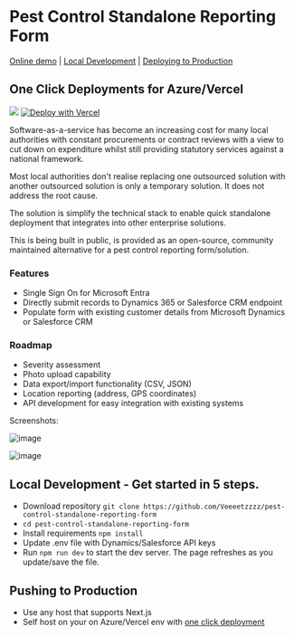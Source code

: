 # Pest Control Standalone Reporting Form

[Online demo](https://pest-control-standalone-reporting-form.vercel.app) | [Local Development](https://github.com/Veeeetzzzz/pest-control-standalone-reporting-form/tree/main?tab=readme-ov-file##local-development) | [Deploying to Production](https://github.com/Veeeetzzzz/pest-control-standalone-reporting-form/tree/main?tab=readme-ov-file##pushing-to-production)

## One Click Deployments for Azure/Vercel

<img src="https://aka.ms/deploytoazurebutton"/>  [![Deploy with Vercel](https://vercel.com/button)](https://vercel.com/new/clone?repository-url=https://github.com/Veeeetzzzz/pest-control-standalone-reporting-form)

Software-as-a-service has become an increasing cost for many local authorities with constant procurements or contract reviews with a view to cut down on expenditure whilst still providing statutory services against a national framework.

Most local authorities don't realise replacing one outsourced solution with another outsourced solution is only a temporary solution. It does not address the root cause.

The solution is simplify the technical stack to enable quick standalone deployment that integrates into other enterprise solutions.

This is being built in public, is provided as an open-source, community maintained alternative for a pest control reporting form/solution.

### Features

- Single Sign On for Microsoft Entra
- Directly submit records to Dynamics 365 or Salesforce CRM endpoint
- Populate form with existing customer details from Microsoft Dynamics or Salesforce CRM

### Roadmap

- Severity assessment
- Photo upload capability
- Data export/import functionality (CSV, JSON)
- Location reporting (address, GPS coordinates)
- API development for easy integration with existing systems

Screenshots:

![image](https://github.com/user-attachments/assets/06035e57-bd2a-4229-a521-a56bf62bbc39)

![image](https://github.com/user-attachments/assets/0bcf0878-c2d1-42f4-b353-e12fa36bea12)

## Local Development - Get started in 5 steps.

- Download repository ```git clone https://github.com/Veeeetzzzz/pest-control-standalone-reporting-form```
- ```cd pest-control-standalone-reporting-form ```
- Install requirements    ```npm install```    
- Update .env file with Dynamics/Salesforce API keys
- Run ```npm run dev``` to start the dev server. The page refreshes as you update/save the file.

## Pushing to Production 

- Use any host that supports Next.js
- Self host on your on Azure/Vercel env with [one click deployment](https://github.com/Veeeetzzzz/pest-control-standalone-reporting-form/edit/main/README.md#one-click-deployments-for-azurevercel)
